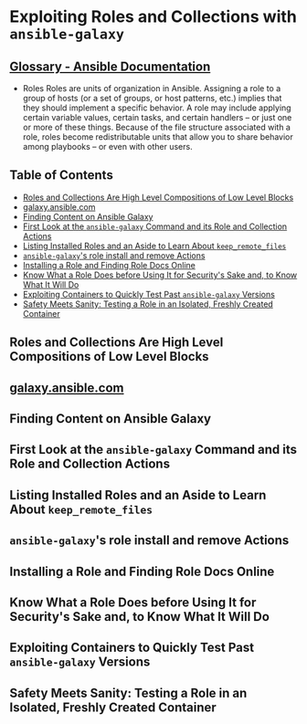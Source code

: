 # Exploiting Roles and Collections with `ansible-galaxy`

## [Glossary - Ansible Documentation](https://docs.ansible.com/ansible/latest/reference_appendices/glossary.html)

- Roles
  Roles are units of organization in Ansible.
  Assigning a role to a group of hosts (or a set of groups, or host patterns, etc.)
  implies that they should implement a specific behavior.
  A role may include applying
  certain variable values, certain tasks, and certain handlers –
  or just one or more of these things.
  Because of the file structure associated with a role,
  roles become redistributable units that allow you to share behavior among playbooks –
  or even with other users.

## Table of Contents

<!-- START doctoc generated TOC please keep comment here to allow auto update -->
<!-- DON'T EDIT THIS SECTION, INSTEAD RE-RUN doctoc TO UPDATE -->

- [Roles and Collections Are High Level Compositions of Low Level Blocks](#roles-and-collections-are-high-level-compositions-of-low-level-blocks)
- [galaxy.ansible.com](#galaxyansiblecom)
- [Finding Content on Ansible Galaxy](#finding-content-on-ansible-galaxy)
- [First Look at the `ansible-galaxy` Command and its Role and Collection Actions](#first-look-at-the-ansible-galaxy-command-and-its-role-and-collection-actions)
- [Listing Installed Roles and an Aside to Learn About `keep_remote_files`](#listing-installed-roles-and-an-aside-to-learn-about-keep_remote_files)
- [`ansible-galaxy`'s role install and remove Actions](#ansible-galaxys-role-install-and-remove-actions)
- [Installing a Role and Finding Role Docs Online](#installing-a-role-and-finding-role-docs-online)
- [Know What a Role Does before Using It for Security's Sake and, to Know What It Will Do](#know-what-a-role-does-before-using-it-for-securitys-sake-and-to-know-what-it-will-do)
- [Exploiting Containers to Quickly Test Past `ansible-galaxy` Versions](#exploiting-containers-to-quickly-test-past-ansible-galaxy-versions)
- [Safety Meets Sanity: Testing a Role in an Isolated, Freshly Created Container](#safety-meets-sanity-testing-a-role-in-an-isolated-freshly-created-container)

<!-- END doctoc generated TOC please keep comment here to allow auto update -->

## Roles and Collections Are High Level Compositions of Low Level Blocks

## [galaxy.ansible.com](https://galaxy.ansible.com)

## Finding Content on Ansible Galaxy

## First Look at the `ansible-galaxy` Command and its Role and Collection Actions

## Listing Installed Roles and an Aside to Learn About `keep_remote_files`

## `ansible-galaxy`'s role install and remove Actions

## Installing a Role and Finding Role Docs Online

## Know What a Role Does before Using It for Security's Sake and, to Know What It Will Do

## Exploiting Containers to Quickly Test Past `ansible-galaxy` Versions

## Safety Meets Sanity: Testing a Role in an Isolated, Freshly Created Container
